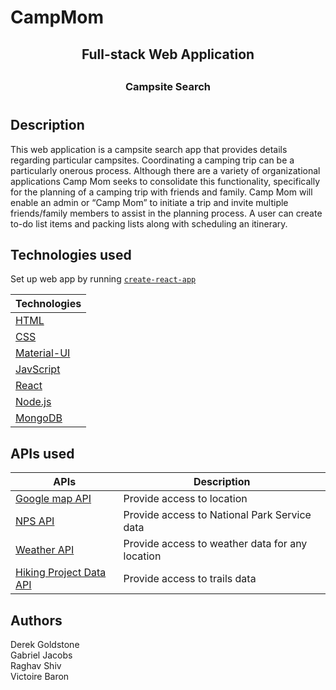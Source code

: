 # CampMom

 <h2 align="center">Full-stack Web Application<h2>
 <h3 align="center">Campsite Search<h3>

 #

## Description
This web application is a campsite search app that provides details regarding particular campsites. Coordinating a camping trip can be a particularly onerous process. Although there are a variety of organizational applications Camp Mom seeks to consolidate this functionality, specifically for the planning of a camping trip with friends and family. Camp Mom will enable an admin or “Camp Mom” to initiate a trip and invite multiple friends/family members to assist in the planning process. A user can create to-do list items and packing lists along with scheduling an itinerary.





## Technologies used

Set up web app by running [`create-react-app`](https://github.com/facebook/create-react-app)

| Technologies |
| ---------- |
| [HTML](https://developer.mozilla.org/en-US/docs/Web/HTML) |
| [CSS](https://developer.mozilla.org/en-US/docs/Web/CSS) |
| [Material-UI](https://material-ui.com/) |
| [JavScript](https://www.javascript.com/) |
| [React](https://reactjs.org/) |
| [Node.js](https://nodejs.org/en/) |
| [MongoDB](https://www.mongodb.com/) |

## APIs used

| APIs | Description |
| -----| ------------|
| [Google map API](https://developers.google.com/maps/documentation/javascript/tutorial) | Provide access to location
| [NPS API](https://www.nps.gov/subjects/developer/api-documentation.htm) |  Provide access to National Park Service data 
| [Weather API](https://openweathermap.org/api) | Provide access to weather data for any location
| [Hiking Project Data API](https://www.hikingproject.com/data) | Provide access to trails data

## Authors
Derek Goldstone<br>
Gabriel Jacobs<br>
Raghav Shiv<br>
Victoire Baron

